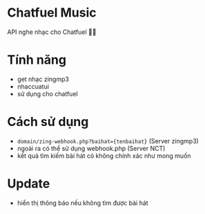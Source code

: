 # Chatfuel Music
API nghe nhạc cho Chatfuel 🎵🎵
# Tính năng
- get nhạc zingmp3
- nhaccuatui
- sử dụng cho chatfuel
# Cách sử dụng
- `domain/zing-webhook.php?baihat={tenbaihat}` (Server zingmp3)
- ngoài ra có thể sử dụng webhook.php (Server NCT)
- kết quả tìm kiếm bài hát có không chính xác như mong muốn
# Update
- hiển thị thông báo nếu không tìm được bài hát


